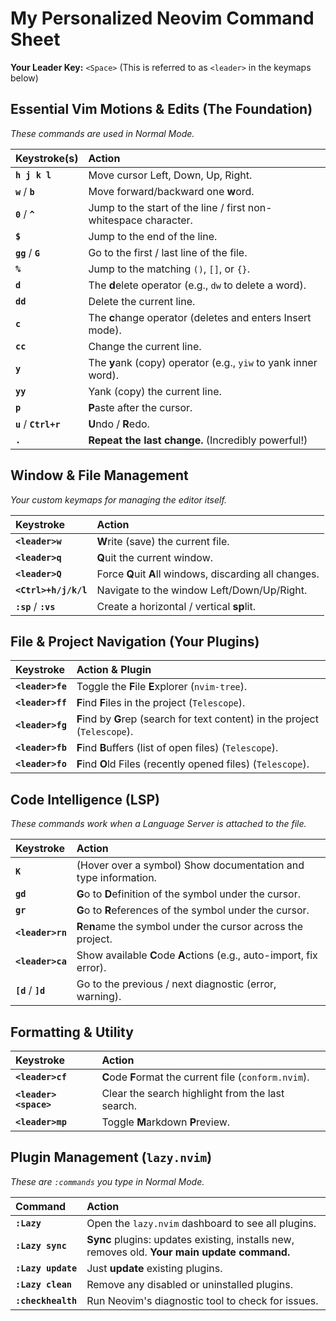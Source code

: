# My Personalized Neovim Command Sheet

**Your Leader Key:** `<Space>` (This is referred to as `<leader>` in the keymaps below)

## Essential Vim Motions & Edits (The Foundation)

*These commands are used in Normal Mode.*

| Keystroke(s) | Action |
| :--- | :--- |
| **`h j k l`** | Move cursor Left, Down, Up, Right. |
| **`w`** / **`b`** | Move forward/backward one **w**ord. |
| **`0`** / **`^`** | Jump to the start of the line / first non-whitespace character. |
| **`$`** | Jump to the end of the line. |
| **`gg`** / **`G`** | Go to the first / last line of the file. |
| **`%`** | Jump to the matching `()`, `[]`, or `{}`. |
| **`d`** | The **d**elete operator (e.g., `dw` to delete a word). |
| **`dd`** | Delete the current line. |
| **`c`** | The **c**hange operator (deletes and enters Insert mode). |
| **`cc`** | Change the current line. |
| **`y`** | The **y**ank (copy) operator (e.g., `yiw` to yank inner word). |
| **`yy`** | Yank (copy) the current line. |
| **`p`** | **P**aste after the cursor. |
| **`u`** / **`Ctrl+r`** | **U**ndo / **R**edo. |
| **`.`** | **Repeat the last change.** (Incredibly powerful!) |

## Window & File Management

*Your custom keymaps for managing the editor itself.*

| Keystroke | Action |
| :--- | :--- |
| **`<leader>w`** | **W**rite (save) the current file. |
| **`<leader>q`** | **Q**uit the current window. |
| **`<leader>Q`** | Force **Q**uit **A**ll windows, discarding all changes. |
| **`<Ctrl>+h/j/k/l`** | Navigate to the window Left/Down/Up/Right. |
| **`:sp`** / **`:vs`** | Create a horizontal / vertical **sp**lit. |

## File & Project Navigation (Your Plugins)

| Keystroke | Action & Plugin |
| :--- | :--- |
| **`<leader>fe`** | Toggle the **F**ile **E**xplorer (`nvim-tree`). |
| **`<leader>ff`** | **F**ind **F**iles in the project (`Telescope`). |
| **`<leader>fg`** | **F**ind by **G**rep (search for text content) in the project (`Telescope`). |
| **`<leader>fb`** | **F**ind **B**uffers (list of open files) (`Telescope`). |
| **`<leader>fo`** | **F**ind **O**ld Files (recently opened files) (`Telescope`). |

## Code Intelligence (LSP)

*These commands work when a Language Server is attached to the file.*

| Keystroke | Action |
| :--- | :--- |
| **`K`** | (Hover over a symbol) Show documentation and type information. |
| **`gd`** | **G**o to **D**efinition of the symbol under the cursor. |
| **`gr`** | **G**o to **R**eferences of the symbol under the cursor. |
| **`<leader>rn`** | **R**e**n**ame the symbol under the cursor across the project. |
| **`<leader>ca`** | Show available **C**ode **A**ctions (e.g., auto-import, fix error). |
| **`[d`** / **`]d`** | Go to the previous / next diagnostic (error, warning). |

## Formatting & Utility

| Keystroke | Action |
| :--- | :--- |
| **`<leader>cf`** | **C**ode **F**ormat the current file (`conform.nvim`). |
| **`<leader><space>`** | Clear the search highlight from the last search. |
| **`<leader>mp`** | Toggle **M**arkdown **P**review. |

## Plugin Management (`lazy.nvim`)

*These are `:commands` you type in Normal Mode.*

| Command | Action |
| :--- | :--- |
| **`:Lazy`** | Open the `lazy.nvim` dashboard to see all plugins. |
| **`:Lazy sync`** | **Sync** plugins: updates existing, installs new, removes old. **Your main update command.** |
| **`:Lazy update`** | Just **update** existing plugins. |
| **`:Lazy clean`** | Remove any disabled or uninstalled plugins. |
| **`:checkhealth`** | Run Neovim's diagnostic tool to check for issues. |
